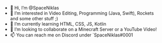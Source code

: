 - 👋 Hi, I’m @SpaceNiklas
- 👀 I’m interested in Video Editing, Programming (Java, Swift), Rockets and some other stuff ;)
- 🌱 I’m currently learning HTML, CSS, JS, Kotlin
- 💞️ I’m looking to collaborate on a Minecraft Server or a YouTube Video!
- 📫 You can reach me on Discord under `SpaceNiklas#0001

<!---
SpaceNiklas/SpaceNiklas is a ✨ special ✨ repository because its `README.md` (this file) appears on your GitHub profile.
You can click the Preview link to take a look at your changes.
--->
